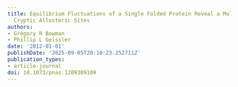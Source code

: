 ```yaml
---
title: Equilibrium Fluctuations of a Single Folded Protein Reveal a Multitude of Potential
  Cryptic Allosteric Sites
authors:
- Gregory R Bowman
- Phillip L Geissler
date: '2012-01-01'
publishDate: '2025-09-05T20:10:23.252711Z'
publication_types:
- article-journal
doi: 10.1073/pnas.1209309109
---
```

